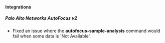 #### Integrations
##### Palo Alto Networks AutoFocus v2
- Fixed an issue where the **autofocus-sample-analysis** command would fail when some data is 'Not Available'.
